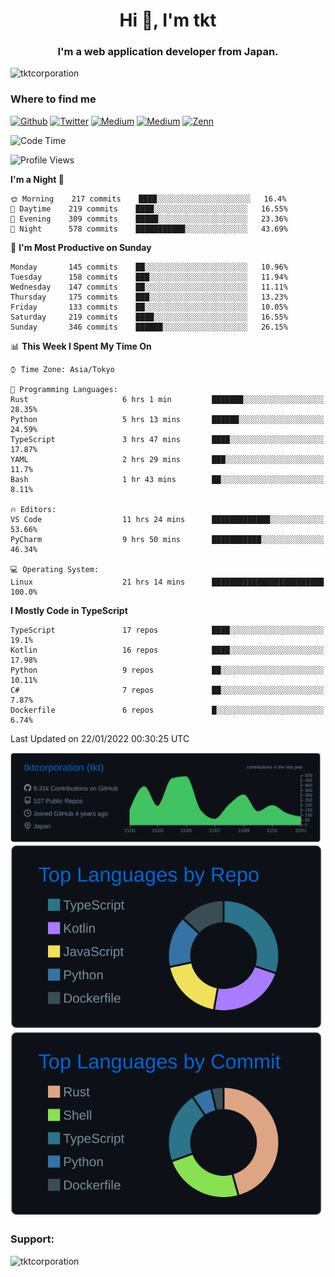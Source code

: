 <h1 align="center">Hi 👋, I'm tkt</h1>
<h3 align="center">I'm a web application developer from Japan.</h3>

<p align="left"> <img src="https://komarev.com/ghpvc/?username=tktcorporation&label=Profile%20views&color=0e75b6&style=flat" alt="tktcorporation" /> </p>

<h3>Where to find me</h3>
<p>
<a href="https://github.com/tktcorporation" target="_blank"><img alt="Github" src="https://img.shields.io/badge/GitHub-%2312100E.svg?&style=for-the-badge&logo=Github&logoColor=white" /></a>
<a href="https://twitter.com/tktcorporation" target="_blank"><img alt="Twitter" src="https://img.shields.io/badge/twitter-%231DA1F2.svg?&style=for-the-badge&logo=twitter&logoColor=white" /></a>
<a href="https://www.linkedin.com/in/tktcorporation" target="_blank"><img alt="Medium" src="https://img.shields.io/badge/linkdin-0a66c2.svg?&style=for-the-badge&logo=linkedin&logoColor=white" /></a>
<a href="https://qiita.com/tktcorporation" target="_blank"><img alt="Medium" src="https://img.shields.io/badge/qiita-55C500.svg?&style=for-the-badge&logo=qiita&logoColor=white" /></a>
<a href="https://zenn.dev/tktcorporation" target="_blank"><img alt="Zenn" src="https://img.shields.io/badge/Zenn-3EA8FF.svg?&style=for-the-badge&logo=Zenn&logoColor=white" /></a>
</p>
  
<!--START_SECTION:waka-->
![Code Time](http://img.shields.io/badge/Code%20Time-97%20hrs%2026%20mins-blue)

![Profile Views](http://img.shields.io/badge/Profile%20Views-1-blue)

**I'm a Night 🦉** 

```text
🌞 Morning    217 commits    ████░░░░░░░░░░░░░░░░░░░░░   16.4% 
🌆 Daytime    219 commits    ████░░░░░░░░░░░░░░░░░░░░░   16.55% 
🌃 Evening    309 commits    █████░░░░░░░░░░░░░░░░░░░░   23.36% 
🌙 Night      578 commits    ███████████░░░░░░░░░░░░░░   43.69%

```
📅 **I'm Most Productive on Sunday** 

```text
Monday       145 commits    ██░░░░░░░░░░░░░░░░░░░░░░░   10.96% 
Tuesday      158 commits    ███░░░░░░░░░░░░░░░░░░░░░░   11.94% 
Wednesday    147 commits    ██░░░░░░░░░░░░░░░░░░░░░░░   11.11% 
Thursday     175 commits    ███░░░░░░░░░░░░░░░░░░░░░░   13.23% 
Friday       133 commits    ██░░░░░░░░░░░░░░░░░░░░░░░   10.05% 
Saturday     219 commits    ████░░░░░░░░░░░░░░░░░░░░░   16.55% 
Sunday       346 commits    ██████░░░░░░░░░░░░░░░░░░░   26.15%

```


📊 **This Week I Spent My Time On** 

```text
⌚︎ Time Zone: Asia/Tokyo

💬 Programming Languages: 
Rust                     6 hrs 1 min         ███████░░░░░░░░░░░░░░░░░░   28.35% 
Python                   5 hrs 13 mins       ██████░░░░░░░░░░░░░░░░░░░   24.59% 
TypeScript               3 hrs 47 mins       ████░░░░░░░░░░░░░░░░░░░░░   17.87% 
YAML                     2 hrs 29 mins       ███░░░░░░░░░░░░░░░░░░░░░░   11.7% 
Bash                     1 hr 43 mins        ██░░░░░░░░░░░░░░░░░░░░░░░   8.11%

🔥 Editors: 
VS Code                  11 hrs 24 mins      █████████████░░░░░░░░░░░░   53.66% 
PyCharm                  9 hrs 50 mins       ███████████░░░░░░░░░░░░░░   46.34%

💻 Operating System: 
Linux                    21 hrs 14 mins      █████████████████████████   100.0%

```

**I Mostly Code in TypeScript** 

```text
TypeScript               17 repos            ████░░░░░░░░░░░░░░░░░░░░░   19.1% 
Kotlin                   16 repos            ████░░░░░░░░░░░░░░░░░░░░░   17.98% 
Python                   9 repos             ██░░░░░░░░░░░░░░░░░░░░░░░   10.11% 
C#                       7 repos             ██░░░░░░░░░░░░░░░░░░░░░░░   7.87% 
Dockerfile               6 repos             █░░░░░░░░░░░░░░░░░░░░░░░░   6.74%

```



 Last Updated on 22/01/2022 00:30:25 UTC
<!--END_SECTION:waka-->

[![](https://raw.githubusercontent.com/tktcorporation/tktcorporation/master/profile-summary-card-output/github_dark/0-profile-details.svg)](https://github.com/vn7n24fzkq/github-profile-summary-cards)
[![](https://raw.githubusercontent.com/tktcorporation/tktcorporation/master/profile-summary-card-output/github_dark/1-repos-per-language.svg)](https://github.com/vn7n24fzkq/github-profile-summary-cards) [![](https://raw.githubusercontent.com/tktcorporation/tktcorporation/master/profile-summary-card-output/github_dark/2-most-commit-language.svg)](https://github.com/vn7n24fzkq/github-profile-summary-cards)

<h3 align="left">Support:</h3>
<p><a href="https://www.buymeacoffee.com/tktcorporation"> <img align="left" src="https://cdn.buymeacoffee.com/buttons/v2/default-yellow.png" height="50" width="210" alt="tktcorporation" /></a></p><br><br>
